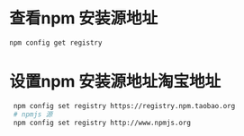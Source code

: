 # 查看npm 安装源地址
  ```bash
  npm config get registry
  ```
# 设置npm 安装源地址淘宝地址
 ```bash
  npm config set registry https://registry.npm.taobao.org
  # npmjs 源
  npm config set registry http://www.npmjs.org
 ```
